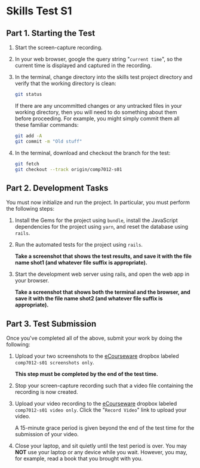 # Skills Test S1

## Part 1. Starting the Test

1. Start the screen-capture recording.

1. In your web browser, google the query string "`current time`", so the current time is displayed and captured in the recording.

1. In the terminal, change directory into the skills test project directory and verify that the working directory is clean:

    ```bash
    git status
    ```

    If there are any uncommitted changes or any untracked files in your working directory, then you will need to do something about them before proceeding. For example, you might simply commit them all these familiar commands:

    ```bash
    git add -A
    git commit -m "Old stuff"
    ```

1. In the terminal, download and checkout the branch for the test:

    ```bash
    git fetch
    git checkout --track origin/comp7012-s01
    ```

## Part 2. Development Tasks

You must now initialize and run the project. In particular, you must perform the following steps:

1. Install the Gems for the project using `bundle`, install the JavaScript dependencies for the project using `yarn`, and reset the database using `rails`.

1. Run the automated tests for the project using `rails`.

    **Take a screenshot that shows the test results, and save it with the file name shot1 (and whatever file suffix is appropriate).**

1. Start the development web server using rails, and open the web app in your browser.

    **Take a screenshot that shows both the terminal and the browser, and save it with the file name shot2 (and whatever file suffix is appropriate).**

## Part 3. Test Submission

Once you've completed all of the above, submit your work by doing the following:

1. Upload your two screenshots to the [eCourseware](https://elearn.memphis.edu/) dropbox labeled `comp7012-s01 screenshots only`.

    **This step must be completed by the end of the test time.**

1. Stop your screen-capture recording such that a video file containing the recording is now created.

1. Upload your video recording to the [eCourseware](https://elearn.memphis.edu/) dropbox labeled `comp7012-s01 video only`. Click the "`Record Video`" link to upload your video.

    A 15-minute grace period is given beyond the end of the test time for the submission of your video.

1. Close your laptop, and sit quietly until the test period is over. You may **NOT** use your laptop or any device while you wait. However, you may, for example, read a book that you brought with you.
